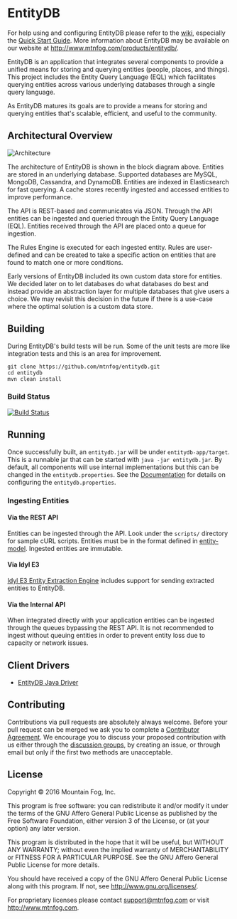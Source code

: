 # EntityDB

For help using and configuring EntityDB please refer to the [wiki](https://github.com/mtnfog/entitydb/wiki), especially the [Quick Start Guide](https://github.com/mtnfog/entitydb/wiki/Quick-Start-Guide). More information about EntityDB may be available on our website at http://www.mtnfog.com/products/entitydb/.

EntityDB is an application that integrates several components to provide a unified means for storing and querying entities (people, places, and things). This project includes the Entity Query Language (EQL) which facilitates querying entities across various underlying databases through a single query language.

As EntityDB matures its goals are to provide a means for storing and querying entities that's scalable, efficient, and useful to the community.

## Architectural Overview

![Architecture](https://www.mtnfog.com/wp-content/uploads/2016/02/entitydb-architecture.png)

The architecture of EntityDB is shown in the block diagram above. Entities are stored in an underlying database. Supported databases are MySQL, MongoDB, Cassandra, and DynamoDB. Entities are indexed in Elasticsearch for fast querying. A cache stores recently ingested and accessed entities to improve performance.

The API is REST-based and communicates via JSON. Through the API entities can be ingested and queried through the Entity Query Language (EQL). Entities received through the API are placed onto a queue for ingestion.

The Rules Engine is executed for each ingested entity. Rules are user-defined and can be created to take a specific action on entities that are found to match one or more conditions.

Early versions of EntityDB included its own custom data store for entities. We decided later on to let databases do what databases do best and instead provide an abstraction layer for multiple databases that give users a choice. We may revisit this decision in the future if there is a use-case where the optimal solution is a custom data store.

## Building

During EntityDB's build tests will be run. Some of the unit tests are more like integration tests and this is an area for improvement.

```
git clone https://github.com/mtnfog/entitydb.git
cd entitydb
mvn clean install
```

### Build Status

[![Build Status](https://travis-ci.org/mtnfog/entitydb.svg?branch=master)](https://travis-ci.org/mtnfog/entitydb)

## Running

Once successfully built, an `entitydb.jar` will be under `entitydb-app/target`. This is a runnable jar that can be started with `java -jar entitydb.jar`. By default, all components will use internal implementations but this can be changed in the `entitydb.properties`. See the [Documentation](https://github.com/mtnfog/entitydb/blob/master/documentation.md) for details on configuring the `entitydb.properties`.

### Ingesting Entities

#### Via the REST API

Entities can be ingested through the API. Look under the `scripts/` directory for sample cURL scripts. Entities must be in the format defined in [entity-model](https://github.com/mtnfog/entity-model). Ingested entities are immutable.

#### Via Idyl E3

[Idyl E3 Entity Extraction Engine](http://www.mtnfog.com/?p=14) includes support for sending extracted entities to EntityDB.

#### Via the Internal API

When integrated directly with your application entities can be ingested through the queues bypassing the REST API. It is not recommended to ingest without queuing entities in order to prevent entity loss due to capacity or network issues.

## Client Drivers

* [EntityDB Java Driver](https://github.com/mtnfog/entitydb-java-driver)

## Contributing

Contributions via pull requests are absolutely always welcome. Before your pull request can be merged we ask you to complete a [Contributor Agreement](http://www.mtnfog.com/?p=1744). We encourage you to discuss your proposed contribution with us either through the [discussion groups](https://groups.google.com/forum/#!forum/entitydb), by creating an issue, or through email but only if the first two methods are unacceptable.

## License

Copyright © 2016 Mountain Fog, Inc.

This program is free software: you can redistribute it and/or modify it under the terms of the GNU Affero General Public License as published by the Free Software Foundation, either version 3 of the License, or (at your option) any later version.

This program is distributed in the hope that it will be useful, but WITHOUT ANY WARRANTY; without even the implied warranty of MERCHANTABILITY or FITNESS FOR A PARTICULAR PURPOSE. See the GNU Affero General Public License for more details.

You should have received a copy of the GNU Affero General Public License along with this program.  If not, see <http://www.gnu.org/licenses/>.

For proprietary licenses please contact support@mtnfog.com or visit http://www.mtnfog.com.
